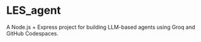 # LES_agent

A Node.js + Express project for building LLM-based agents using Groq and GitHub Codespaces.